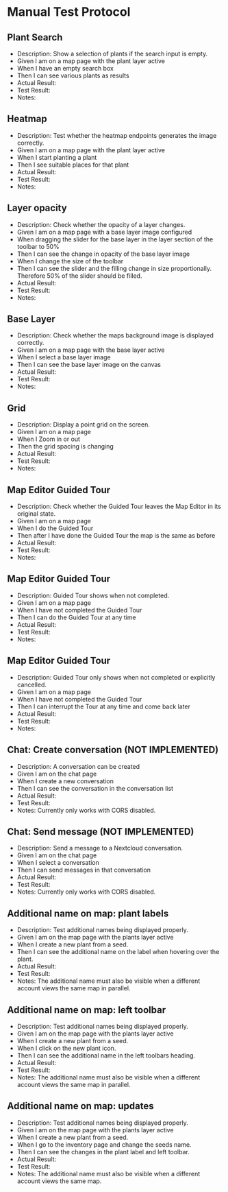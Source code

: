 # Manual Test Protocol

<!--
The blueprint of all test cases.
The protocol depicts the unperformed manual test.
The protocol is written in GIVEN-WHEN-THEN Gherkin syntax:
- [automationpanda.com](https://automationpanda.com/2017/01/30/bdd-101-writing-good-gherkin/)
- [cucumber.io](https://cucumber.io/docs/bdd/better-gherkin/)


USE THIS TO CREATE A NEW TESTCASE.
DONT DELETE EMPTY BULLETPOINTS.
DONT FILL OUT ACTUAL/TEST RESULT.

## Use Case
- Description: Edit a map.
- Given there is already a created map
- When I change my maps name and description
- Then I can successfully save my new map without an error message
- Actual Result:
- Test Result:
- Notes: -->

## Plant Search

- Description: Show a selection of plants if the search input is empty.
- Given I am on a map page with the plant layer active
- When I have an empty search box
- Then I can see various plants as results
- Actual Result:
- Test Result:
- Notes:

## Heatmap

- Description: Test whether the heatmap endpoints generates the image correctly.
- Given I am on a map page with the plant layer active
- When I start planting a plant
- Then I see suitable places for that plant
- Actual Result:
- Test Result:
- Notes:

## Layer opacity

- Description: Check whether the opacity of a layer changes.
- Given I am on a map page with a base layer image configured
- When dragging the slider for the base layer in the layer section of the toolbar to 50%
- Then I can see the change in opacity of the base layer image
- When I change the size of the toolbar
- Then I can see the slider and the filling change in size proportionally. Therefore 50% of the slider should be filled.
- Actual Result:
- Test Result:
- Notes:

## Base Layer

- Description: Check whether the maps background image is displayed correctly.
- Given I am on a map page with the base layer active
- When I select a base layer image
- Then I can see the base layer image on the canvas
- Actual Result:
- Test Result:
- Notes:

## Grid

- Description: Display a point grid on the screen.
- Given I am on a map page
- When I Zoom in or out
- Then the grid spacing is changing
- Actual Result:
- Test Result:
- Notes:

## Map Editor Guided Tour

- Description: Check whether the Guided Tour leaves the Map Editor in its original state.
- Given I am on a map page
- When I do the Guided Tour
- Then after I have done the Guided Tour the map is the same as before
- Actual Result:
- Test Result:
- Notes:

## Map Editor Guided Tour

- Description: Guided Tour shows when not completed.
- Given I am on a map page
- When I have not completed the Guided Tour
- Then I can do the Guided Tour at any time
- Actual Result:
- Test Result:
- Notes:

## Map Editor Guided Tour

- Description: Guided Tour only shows when not completed or explicitly cancelled.
- Given I am on a map page
- When I have not completed the Guided Tour
- Then I can interrupt the Tour at any time and come back later
- Actual Result:
- Test Result:
- Notes:

## Chat: Create conversation (NOT IMPLEMENTED)

- Description: A conversation can be created
- Given I am on the chat page
- When I create a new conversation
- Then I can see the conversation in the conversation list
- Actual Result:
- Test Result:
- Notes: Currently only works with CORS disabled.

## Chat: Send message (NOT IMPLEMENTED)

- Description: Send a message to a Nextcloud conversation.
- Given I am on the chat page
- When I select a conversation
- Then I can send messages in that conversation
- Actual Result:
- Test Result:
- Notes: Currently only works with CORS disabled.

## Additional name on map: plant labels

- Description: Test additional names being displayed properly.
- Given I am on the map page with the plants layer active
- When I create a new plant from a seed.
- Then I can see the additional name on the label when hovering over the plant.
- Actual Result:
- Test Result:
- Notes: The additional name must also be visible when a different account views the same map in parallel.

## Additional name on map: left toolbar

- Description: Test additional names being displayed properly.
- Given I am on the map page with the plants layer active
- When I create a new plant from a seed.
- When I click on the new plant icon.
- Then I can see the additional name in the left toolbars heading.
- Actual Result:
- Test Result:
- Notes: The additional name must also be visible when a different account views the same map in parallel.

## Additional name on map: updates

- Description: Test additional names being displayed properly.
- Given I am on the map page with the plants layer active
- When I create a new plant from a seed.
- When I go to the inventory page and change the seeds name.
- Then I can see the changes in the plant label and left toolbar.
- Actual Result:
- Test Result:
- Notes: The additional name must also be visible when a different account views the same map.

